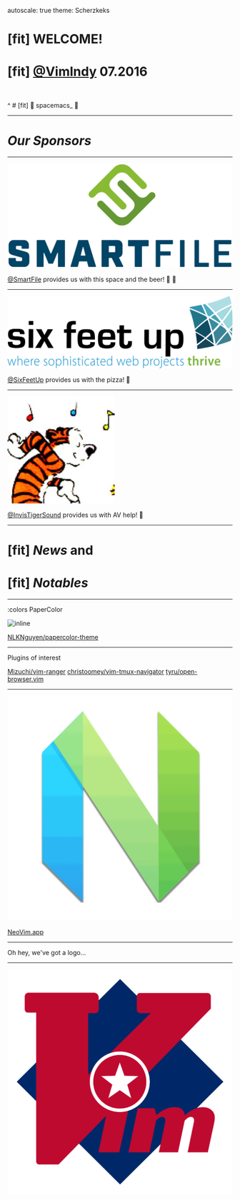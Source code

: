 autoscale: true
theme: Scherzkeks

# [fit] WELCOME!
# [fit] [@VimIndy][vimindy] 07.2016

<br>

^ # [fit] :milky_way: spacemacs_ :milky_way:

----

# *Our Sponsors*

----

![inline][smartfile_logo]

[@SmartFile][smartfile] provides us with this space and the beer! :office: :beers:

----

![inline][sixfeetup_logo]

[@SixFeetUp][sixfeetup] provides us with the pizza! :pizza:

----

![inline][its_logo]

[@InvisTigerSound][its] provides us with AV help! :movie_camera:

----

# [fit] *News* **and**
# [fit] *Notables*

----

:colors PaperColor

![inline](https://camo.githubusercontent.com/fdc744af585a849bbdd4d235db4d0ace6af31157/68747470733a2f2f6e6c6b6e677579656e2e66696c65732e776f726470726573732e636f6d2f323031352f30352f632d6461726b2d73706c69742e706e67)

[NLKNguyen/papercolor-theme](https://github.com/NLKNguyen/papercolor-theme)

----

Plugins of interest

[Mizuchi/vim-ranger](https://github.com/Mizuchi/vim-ranger)
[christoomey/vim-tmux-navigator](https://github.com/christoomey/vim-tmux-navigator)
[tyru/open-browser.vim](https://github.com/tyru/open-browser.vim)

----

![inline](images/neovim-dot-app.png)

[NeoVim.app](https://github.com/rogual/neovim-dot-app)

----

Oh hey, we've got a logo...

----

![inline](images/vimindy_logo.png)

[//]: # ( Links                                                               )
[//]: # ( ------------------------------------------------------------------- )
[vimindy]: https://twitter.com/vimindy

[//]: # ( Sponsors                                                            )
[smartfile]: https://www.smartfile.com/
[smartfile_logo]: images/smartfile_logo.png
[sixfeetup]: https://www.sixfeetup.com/
[sixfeetup_logo]: images/sixfeetup_logo.png
[its]: https://twitter.com/invistigersound
[its_logo]: images/its_logo.jpg
[//]: # ( ------------------------------------------------------------------- )
